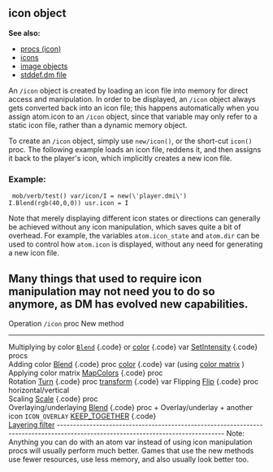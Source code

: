 ## icon object
**See also:**
+   [procs (icon)](/ref/icon/proc.md) 
+   [icons](/ref/DM/icon.md) 
+   [image objects](/ref/image.md) 
+   [stddef.dm file](/ref/%7B%7Bappendix%7D%7D/stddef%2edm.md) 


An `/icon` object is created by loading an icon file into
memory for direct access and manipulation. In order to be displayed, an
`/icon` object always gets converted back into an icon file; this
happens automatically when you assign atom.icon to an `/icon` object,
since that variable may only refer to a static icon file, rather than a
dynamic memory object. 

To create an `/icon` object, simply use
`new/icon()`, or the short-cut `icon()` proc. The following example
loads an icon file, reddens it, and then assigns it back to the
player\'s icon, which implicitly creates a new icon file.
### Example:

```
 mob/verb/test() var/icon/I = new(\'player.dmi\')
I.Blend(rgb(40,0,0)) usr.icon = I 
```
 

Note that merely
displaying different icon states or directions can generally be achieved
without any icon manipulation, which saves quite a bit of overhead. For
example, the variables `atom.icon_state` and `atom.dir` can be used to
control how `atom.icon` is displayed, without any need for generating a
new icon file. 

Many things that used to require icon
manipulation may not need you to do so anymore, as DM has evolved new
capabilities.
  ---------------------------------------------------------------------------------------------------------------------------------
  Operation                `/icon` proc                                      New method
  ------------------------ ------------------------------------------------- ------------------------------------------------------
  Multiplying by color     [`Blend`](/ref/icon/proc/Blend.md) {.code} or            [color](/ref/atom/var/color.md) {.code} var
                           [SetIntensity](/ref/icon/proc/SetIntensity.md) {.code}   
                           procs                                             
  Adding color             [Blend](/ref/icon/proc/Blend.md) {.code} proc            [color](/ref/atom/var/color.md) {.code} var (using [color
                                                                             matrix](/ref/%7Bnotes%7D/color-matrix.md) )
  Applying color matrix    [MapColors](/ref/icon/proc/MapColors.md) {.code} proc    
  Rotation                 [Turn](/ref/icon/proc/Turn.md) {.code} proc              [transform](/ref/atom/var/transform.md) {.code} var
  Flipping                 [Flip](/ref/icon/proc/Flip.md) {.code} proc              
  horizontal/vertical                                                        
  Scaling                  [Scale](/ref/icon/proc/Scale.md) {.code} proc            
  Overlaying/underlaying   [Blend](/ref/icon/proc/Blend.md) {.code} proc +          Overlay/underlay +
  another icon             `ICON_OVERLAY`                                    [KEEP_TOGETHER](/ref/atom/var/appearance_flags.md) {.code}\
                                                                             [Layering filter](/ref/%7Bnotes%7D/filters/layer.md)   ---------------------------------------------------------------------------------------------------------------------------------
Note: Anything you can do with an atom var instead of using icon
manipulation procs will usually perform much better. Games that use the
new methods use fewer resources, use less memory, and also usually look
better too.